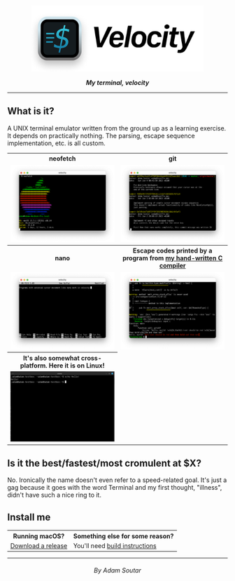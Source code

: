 <p align=center>
<img src="./assets/banner.png" height=150 />

<p align=center>
<b><i>My terminal, velocity</b></i>

---

## What is it?

A UNIX terminal emulator written from the ground up as a
learning exercise. It depends on practically nothing. The
parsing, escape sequence implementation, etc. is all custom.

<table>
<tr>
  <th width="50%">neofetch</th><th>git</th>
</tr>
<tr>
<td>
  <img src="./assets/screenshots/v-neofetch.png">
</td>
<td>
  <img src="./assets/screenshots/v-git.png">
</td>
</tr>
<tr>
  <th>nano</th>
  <th>Escape codes printed by a program from <a href="https://github.com/adamsoutar/ass">my hand-written C compiler<a/></th>
</tr>
<tr>
<td>
  <img src="./assets/screenshots/v-nano.png">
</td>
<td>
  <img src="./assets/screenshots/v-ass.png">
</td>
</tr>
<tr>
  <th>It's also somewhat cross-platform. Here it is on Linux!</th>
</tr>
<td>
  <img src="./assets/screenshots/v-linux.png">
</td>
</table>

## Is it the best/fastest/most cromulent at $X?

No. Ironically the name doesn't even refer to a speed-related
goal. It's just a gag because it goes with the word Terminal
and my first thought, "illness", didn't have such a nice ring
to it.

## Install me

<table>
<tr>
<th>Running macOS?</th>
<th>Something else for some reason?</th>
</tr>
<tr>
<td><a href="https://github.com/adamsoutar/velocity/releases">
  Download a release
</a></td>
<td>You'll need <a href="./build-instructions.md">
  build instructions
</a></td>
</tr>
</table>

---

<h6 align=center>By Adam Soutar
